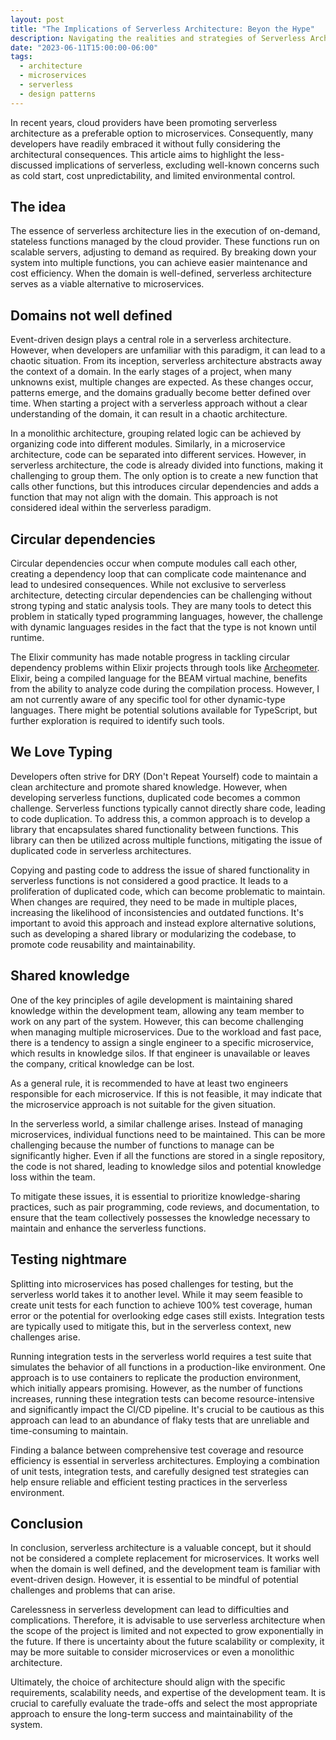 ```yaml
---
layout: post
title: "The Implications of Serverless Architecture: Beyon the Hype"
description: Navigating the realities and strategies of Serverless Architecture
date: "2023-06-11T15:00:00-06:00"
tags:
  - architecture
  - microservices
  - serverless
  - design patterns
---
```


In recent years, cloud providers have been promoting serverless architecture as a preferable option to microservices. Consequently, many developers have readily embraced it without fully considering the architectural consequences. This article aims to highlight the less-discussed implications of serverless, excluding well-known concerns such as cold start, cost unpredictability, and limited environmental control.

## The idea

The essence of serverless architecture lies in the execution of on-demand, stateless functions managed by the cloud provider. These functions run on scalable servers, adjusting to demand as required. By breaking down your system into multiple functions, you can achieve easier maintenance and cost efficiency. When the domain is well-defined, serverless architecture serves as a viable alternative to microservices.

## Domains not well defined

Event-driven design plays a central role in a serverless architecture. However, when developers are unfamiliar with this paradigm, it can lead to a chaotic situation. From its inception, serverless architecture abstracts away the context of a domain. In the early stages of a project, when many unknowns exist, multiple changes are expected. As these changes occur, patterns emerge, and the domains gradually become better defined over time. When starting a project with a serverless approach without a clear understanding of the domain, it can result in a chaotic architecture.

In a monolithic architecture, grouping related logic can be achieved by organizing code into different modules. Similarly, in a microservice architecture, code can be separated into different services. However, in serverless architecture, the code is already divided into functions, making it challenging to group them. The only option is to create a new function that calls other functions, but this introduces circular dependencies and adds a function that may not align with the domain. This approach is not considered ideal within the serverless paradigm.

## Circular dependencies

Circular dependencies occur when compute modules call each other, creating a dependency loop that can complicate code maintenance and lead to undesired consequences. While not exclusive to serverless architecture, detecting circular dependencies can be challenging without strong typing and static analysis tools. They are many tools to detect this problem in statically typed programming languages, however, the challenge with dynamic languages resides in the fact that the type is not known until runtime.

The Elixir community has made notable progress in tackling circular dependency problems within Elixir projects through tools like [Archeometer](https://www.hex.pm/packages/archeometer). Elixir, being a compiled language for the BEAM virtual machine, benefits from the ability to analyze code during the compilation process. However, I am not currently aware of any specific tool for other dynamic-type languages. There might be potential solutions available for TypeScript, but further exploration is required to identify such tools.

## We Love Typing

Developers often strive for DRY (Don't Repeat Yourself) code to maintain a clean architecture and promote shared knowledge. However, when developing serverless functions, duplicated code becomes a common challenge. Serverless functions typically cannot directly share code, leading to code duplication. To address this, a common approach is to develop a library that encapsulates shared functionality between functions. This library can then be utilized across multiple functions, mitigating the issue of duplicated code in serverless architectures.

Copying and pasting code to address the issue of shared functionality in serverless functions is not considered a good practice. It leads to a proliferation of duplicated code, which can become problematic to maintain. When changes are required, they need to be made in multiple places, increasing the likelihood of inconsistencies and outdated functions. It's important to avoid this approach and instead explore alternative solutions, such as developing a shared library or modularizing the codebase, to promote code reusability and maintainability.

## Shared knowledge

One of the key principles of agile development is maintaining shared knowledge within the development team, allowing any team member to work on any part of the system. However, this can become challenging when managing multiple microservices. Due to the workload and fast pace, there is a tendency to assign a single engineer to a specific microservice, which results in knowledge silos. If that engineer is unavailable or leaves the company, critical knowledge can be lost.

As a general rule, it is recommended to have at least two engineers responsible for each microservice. If this is not feasible, it may indicate that the microservice approach is not suitable for the given situation.

In the serverless world, a similar challenge arises. Instead of managing microservices, individual functions need to be maintained. This can be more challenging because the number of functions to manage can be significantly higher. Even if all the functions are stored in a single repository, the code is not shared, leading to knowledge silos and potential knowledge loss within the team.

To mitigate these issues, it is essential to prioritize knowledge-sharing practices, such as pair programming, code reviews, and documentation, to ensure that the team collectively possesses the knowledge necessary to maintain and enhance the serverless functions.

## Testing nightmare

Splitting into microservices has posed challenges for testing, but the serverless world takes it to another level. While it may seem feasible to create unit tests for each function to achieve 100% test coverage, human error or the potential for overlooking edge cases still exists. Integration tests are typically used to mitigate this, but in the serverless context, new challenges arise.

Running integration tests in the serverless world requires a test suite that simulates the behavior of all functions in a production-like environment. One approach is to use containers to replicate the production environment, which initially appears promising. However, as the number of functions increases, running these integration tests can become resource-intensive and significantly impact the CI/CD pipeline. It's crucial to be cautious as this approach can lead to an abundance of flaky tests that are unreliable and time-consuming to maintain.

Finding a balance between comprehensive test coverage and resource efficiency is essential in serverless architectures. Employing a combination of unit tests, integration tests, and carefully designed test strategies can help ensure reliable and efficient testing practices in the serverless environment.

## Conclusion
In conclusion, serverless architecture is a valuable concept, but it should not be considered a complete replacement for microservices. It works well when the domain is well defined, and the development team is familiar with event-driven design. However, it is essential to be mindful of potential challenges and problems that can arise.

Carelessness in serverless development can lead to difficulties and complications. Therefore, it is advisable to use serverless architecture when the scope of the project is limited and not expected to grow exponentially in the future. If there is uncertainty about the future scalability or complexity, it may be more suitable to consider microservices or even a monolithic architecture.

Ultimately, the choice of architecture should align with the specific requirements, scalability needs, and expertise of the development team. It is crucial to carefully evaluate the trade-offs and select the most appropriate approach to ensure the long-term success and maintainability of the system.